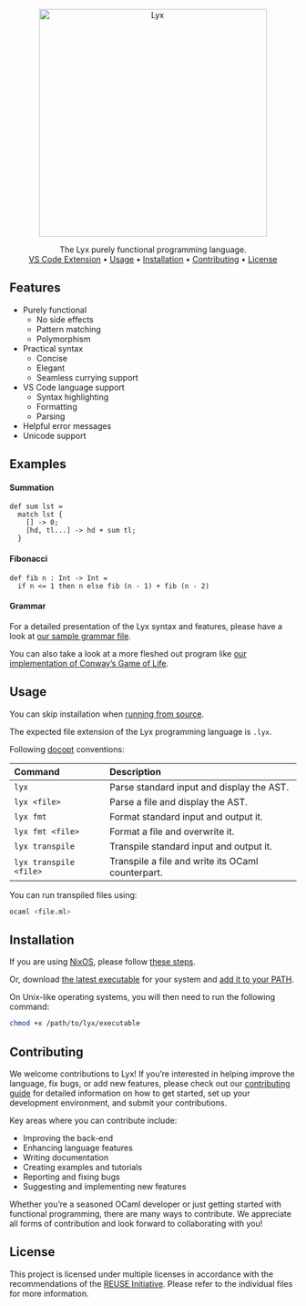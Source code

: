 <!--
SPDX-FileCopyrightText: 2025 Aljebriq <143266740+aljebriq@users.noreply.github.com>

SPDX-License-Identifier: CC-BY-SA-4.0
-->

<div align="center">
  <br />
  <picture>
    <source media="(prefers-color-scheme: light)" srcset="https://raw.githubusercontent.com/lyxlang/.github/main/media/brand-dark.png">
    <img src="https://raw.githubusercontent.com/lyxlang/.github/main/media/brand-light.png" alt="Lyx" width="400">
  </picture>
  <p align="center">
    The Lyx purely functional programming language.
    <br />
    <a href="https://github.com/lyxlang/vscode-lyx">VS Code Extension</a> •
    <a href="#usage">Usage</a> •
    <a href="#installation">Installation</a> •
    <a href="#contributing">Contributing</a> •
    <a href="#license">License</a>
  </p>
</div>

## Features

- Purely functional
  - No side effects
  - Pattern matching
  - Polymorphism
- Practical syntax
  - Concise
  - Elegant
  - Seamless currying support
- VS Code language support
  - Syntax highlighting
  - Formatting
  - Parsing
- Helpful error messages
- Unicode support

## Examples

#### Summation

```lyx
def sum lst =
  match lst {
    [] -> 0;
    [hd, tl...] -> hd + sum tl;
  }
```

#### Fibonacci

```lyx
def fib n : Int -> Int =
  if n <= 1 then n else fib (n - 1) + fib (n - 2)
```

#### Grammar

For a detailed presentation of the Lyx syntax and features, please have a look at [our sample grammar file](https://github.com/lyxlang/lyx/blob/main/examples/grammar.lyx).

You can also take a look at a more fleshed out program like [our implementation of Conway’s Game of Life](https://github.com/lyxlang/lyx/blob/main/examples/conway.lyx).

## Usage

You can skip installation when [running from source](https://github.com/lyxlang/lyx/wiki/Running-from-source).

The expected file extension of the Lyx programming language is `.lyx`.

Following [docopt](http://docopt.org/) conventions:

| Command                | Description                                       |
| :--------------------- | :------------------------------------------------ |
| `lyx`                  | Parse standard input and display the AST.         |
| `lyx <file>`           | Parse a file and display the AST.                 |
| `lyx fmt`              | Format standard input and output it.              |
| `lyx fmt <file>`       | Format a file and overwrite it.                   |
| `lyx transpile`        | Transpile standard input and output it.           |
| `lyx transpile <file>` | Transpile a file and write its OCaml counterpart. |

You can run transpiled files using:

```sh
ocaml <file.ml>
```

## Installation

If you are using [NixOS](https://nixos.org/), please follow [these steps](https://github.com/lyxlang/lyx/wiki/Installation-on-NixOS).

Or, download [the latest executable](https://github.com/lyxlang/lyx/releases/latest) for your system and [add it to your PATH](https://github.com/lyxlang/lyx/wiki/Adding-Lyx-to-the-PATH).

On Unix-like operating systems, you will then need to run the following command:

```sh
chmod +x /path/to/lyx/executable
```

## Contributing

We welcome contributions to Lyx! If you’re interested in helping improve the language, fix bugs, or add new features, please check out our [contributing guide](https://github.com/lyxlang/lyx/blob/main/docs/CONTRIBUTING.md) for detailed information on how to get started, set up your development environment, and submit your contributions.

Key areas where you can contribute include:

- Improving the back-end
- Enhancing language features
- Writing documentation
- Creating examples and tutorials
- Reporting and fixing bugs
- Suggesting and implementing new features

Whether you’re a seasoned OCaml developer or just getting started with functional programming, there are many ways to contribute. We appreciate all forms of contribution and look forward to collaborating with you!

## License

This project is licensed under multiple licenses in accordance with the recommendations of the [REUSE Initiative](https://reuse.software/). Please refer to the individual files for more information.
